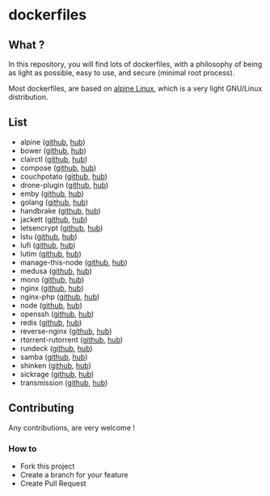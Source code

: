 # dockerfiles

## What ?
In this repository, you will find lots of dockerfiles, with a philosophy of being as light as possible, easy to use, and secure (minimal root process).

Most dockerfiles, are based on [alpine Linux](http://alpinelinux.org/), which is a very light GNU/Linux distribution.

## List
* alpine ([github](https://github.com/xataz/docker-alpine), [hub](https://hub.docker.com/r/xataz/alpine)) 
* bower ([github](https://github.com/xataz/docker-bower), [hub](https://hub.docker.com/r/xataz/bower))
* clairctl ([github](https://github.com/xataz/docker-clairctl), [hub](https://hub.docker.com/r/xataz/clairctl))
* compose ([github](https://github.com/xataz/docker-compose), [hub](https://hub.docker.com/r/xataz/compose))
* couchpotato ([github](https://github.com/xataz/docker-couchpotato), [hub](https://hub.docker.com/r/xataz/couchpotato))
* drone-plugin ([github](https://github.com/xataz/docker-drone-plugin), [hub](https://hub.docker.com/r/xataz/drone-plugin))
* emby ([github](https://github.com/xataz/docker-emby), [hub](https://hub.docker.com/r/xataz/emby))
* golang ([github](https://github.com/xataz/docker-golang), [hub](https://hub.docker.com/r/xataz/golang))
* handbrake ([github](https://github.com/xataz/docker-handbrake), [hub](https://hub.docker.com/r/xataz/handbrake))
* jackett ([github](https://github.com/xataz/docker-jackett), [hub](https://hub.docker.com/r/xataz/jackett))
* letsencrypt ([github](https://github.com/xataz/docker-letsencrypt), [hub](https://hub.docker.com/r/xataz/letsencrypt))
* lstu ([github](https://github.com/xataz/docker-lstu), [hub](https://hub.docker.com/r/xataz/lstu))
* lufi ([github](https://github.com/xataz/docker-lufi), [hub](https://hub.docker.com/r/xataz/lufi))
* lutim ([github](https://github.com/xataz/docker-lutim), [hub](https://hub.docker.com/r/xataz/lutim))
* manage-this-node ([github](https://github.com/xataz/docker-manage-this-node), [hub](https://hub.docker.com/r/xataz/manage-this-node))
* medusa ([github](https://github.com/xataz/docker-medusa), [hub](https://hub.docker.com/r/xataz/medusa))
* mono ([github](https://github.com/xataz/docker-mono), [hub](https://hub.docker.com/r/xataz/mono))
* nginx ([github](https://github.com/xataz/docker-nginx), [hub](https://hub.docker.com/r/xataz/nginx))
* nginx-php ([github](https://github.com/xataz/docker-nginx-php), [hub](https://hub.docker.com/r/xataz/nginx-php))
* node ([github](https://github.com/xataz/docker-node), [hub](https://hub.docker.com/r/xataz/node))
* openssh ([github](https://github.com/xataz/docker-openssh), [hub](https://hub.docker.com/r/xataz/openssh))
* redis ([github](https://github.com/xataz/docker-redis), [hub](https://hub.docker.com/r/xataz/redis))
* reverse-nginx ([github](https://github.com/xataz/docker-reverse-nginx), [hub](https://hub.docker.com/r/xataz/reverse-nginx))
* rtorrent-rutorrent ([github](https://github.com/xataz/docker-rtorrent-rutorrent), [hub](https://hub.docker.com/r/xataz/rtorrent-rutorrent))
* rundeck ([github](https://github.com/xataz/docker-rundeck), [hub](https://hub.docker.com/r/xataz/rundeck))
* samba ([github](https://github.com/xataz/docker-samba), [hub](https://hub.docker.com/r/xataz/samba))
* shinken ([github](https://github.com/xataz/docker-shinken), [hub](https://hub.docker.com/r/xataz/shinken))
* sickrage ([github](https://github.com/xataz/docker-sickrage), [hub](https://hub.docker.com/r/xataz/sickrage))
* transmission ([github](https://github.com/xataz/docker-transmission), [hub](https://hub.docker.com/r/xataz/transmission))

## Contributing
Any contributions, are very welcome !

### How to
* Fork this project
* Create a branch for your feature
* Create Pull Request
